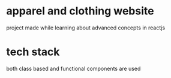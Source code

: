 # apparel and clothing website
 project made while learning about advanced concepts in reactjs

 # tech stack
 both class based and functional components are used